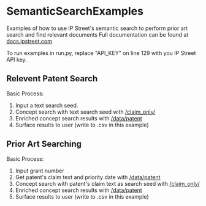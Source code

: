 # SemanticSearchExamples
Examples of how to use IP Street's semantic search to perform prior art search and find relevant documents
Full documentation can be found at [docs.ipstreet.com](http://docs.ipstreet.com/docs/)

To run examples in run.py, replace "API_KEY" on line 129 with you IP Street API key.

## Relevent Patent Search
Basic Process:

1. Input a text search seed.
2. Concept search with text search seed with [/claim_only/](http://docs.ipstreet.com/docs/claim_onlyinput)
3. Enriched concept search results with [/data/patent](http://docs.ipstreet.com/docs/datapatent)
4. Surface results to user (write to .csv in this example)

## Prior Art Searching
Basic Process:

1. Input grant number
2. Get patent's claim text and priority date with [/data/patent](http://docs.ipstreet.com/docs/datapatent)
3. Concept search with patent's claim text as search seed with [/claim_only/](http://docs.ipstreet.com/docs/claim_onlyinput)
4. Enriched concept search results with [/data/patent](http://docs.ipstreet.com/docs/datapatent)
5. Surface results to user (write to .csv in this example)

